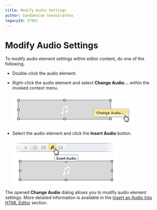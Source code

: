 ```yaml
---
title: Modify Audio Settings
author: Sandakelum Senevirathna
legacyId: 17961
---
```

# Modify Audio Settings
To modify audio element settings within editor content, do one of the following.
* Double-click the audio element.
* Right-click the audio element and select **Change Audio...** within the invoked context menu.
	
	![EUD_HtmlEditor_ChangeAudio1](../../../images/img25566.png)
* Select the audio element and click the **Insert Audio** button.
	
	![EUD_HtmlEditor_ChangeAudio2](../../../images/img25567.png)

The opened **Change Audio** dialog allows you to modify audio element settings. More detailed information is available in the [Insert an Audio Into HTML Editor](insert-an-audio-into-html-editor.md) section.